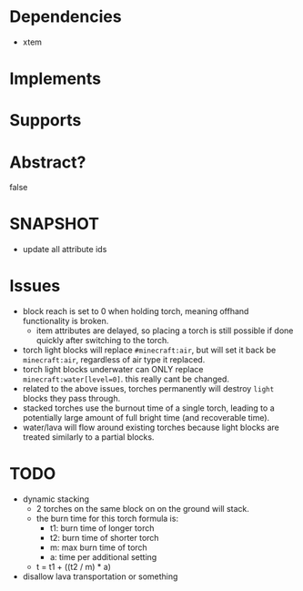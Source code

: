 # Dependencies
* xtem

# Implements

# Supports

# Abstract?
false

# SNAPSHOT
- update all attribute ids

# Issues
- block reach is set to 0 when holding torch, meaning offhand functionality is broken.
    - item attributes are delayed, so placing a torch is still possible if done quickly after switching to the torch.
- torch light blocks will replace `#minecraft:air`, but will set it back be `minecraft:air`, regardless of air type it replaced.
- torch light blocks underwater can ONLY replace `minecraft:water[level=0]`. this really cant be changed.
- related to the above issues, torches permanently will destroy `light` blocks they pass through.
- stacked torches use the burnout time of a single torch, leading to a potentially large amount of full bright time (and recoverable time).
- water/lava will flow around existing torches because light blocks are treated similarly to a partial blocks.

# TODO
- dynamic stacking
    * 2 torches on the same block on on the ground will stack.
    * the burn time for this torch formula is:
        - t1: burn time of longer torch
        - t2: burn time of shorter torch
        - m: max burn time of torch
        - a: time per additional setting
    * t = t1 + ((t2 / m) * a)
- disallow lava transportation or something